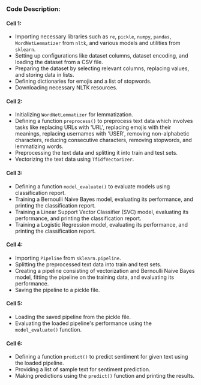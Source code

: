 ### Code Description:

#### Cell 1:

- Importing necessary libraries such as `re`, `pickle`, `numpy`, `pandas`, `WordNetLemmatizer` from `nltk`, and various models and utilities from `sklearn`.
- Setting up configurations like dataset columns, dataset encoding, and loading the dataset from a CSV file.
- Preparing the dataset by selecting relevant columns, replacing values, and storing data in lists.
- Defining dictionaries for emojis and a list of stopwords.
- Downloading necessary NLTK resources.

#### Cell 2:

- Initializing `WordNetLemmatizer` for lemmatization.
- Defining a function `preprocess()` to preprocess text data which involves tasks like replacing URLs with 'URL', replacing emojis with their meanings, replacing usernames with 'USER', removing non-alphabetic characters, reducing consecutive characters, removing stopwords, and lemmatizing words.
- Preprocessing the text data and splitting it into train and test sets.
- Vectorizing the text data using `TfidfVectorizer`.

#### Cell 3:

- Defining a function `model_evaluate()` to evaluate models using classification report.
- Training a Bernoulli Naive Bayes model, evaluating its performance, and printing the classification report.
- Training a Linear Support Vector Classifier (SVC) model, evaluating its performance, and printing the classification report.
- Training a Logistic Regression model, evaluating its performance, and printing the classification report.

#### Cell 4:

- Importing `Pipeline` from `sklearn.pipeline`.
- Splitting the preprocessed text data into train and test sets.
- Creating a pipeline consisting of vectorization and Bernoulli Naive Bayes model, fitting the pipeline on the training data, and evaluating its performance.
- Saving the pipeline to a pickle file.

#### Cell 5:

- Loading the saved pipeline from the pickle file.
- Evaluating the loaded pipeline's performance using the `model_evaluate()` function.

#### Cell 6:

- Defining a function `predict()` to predict sentiment for given text using the loaded pipeline.
- Providing a list of sample text for sentiment prediction.
- Making predictions using the `predict()` function and printing the results.